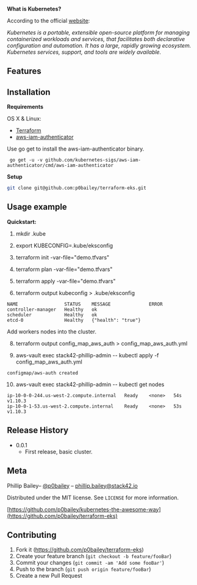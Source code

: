 
**What is Kubernetes?**

According to the official [website](https://kubernetes.io/docs/concepts/overview/what-is-kubernetes/):

_Kubernetes is a portable, extensible open-source platform for managing containerized workloads and services, that facilitates both declarative configuration and automation. It has a large, rapidly growing ecosystem. Kubernetes services, support, and tools are widely available._


## Features



## Installation

**Requirements**

OS X & Linux:

- [Terraform](https://www.terraform.io/)
- [aws-iam-authenticator](https://github.com/kubernetes-sigs/aws-iam-authenticator)

Use go get to install the aws-iam-authenticator binary.

` go get -u -v github.com/kubernetes-sigs/aws-iam-authenticator/cmd/aws-iam-authenticator`

**Setup**

```sh
git clone git@github.com:p0bailey/terraform-eks.git
```


## Usage example

**Quickstart:**

1) mkdir .kube

2) export KUBECONFIG=.kube/eksconfig

4) terraform init -var-file="demo.tfvars"

5) terraform plan -var-file="demo.tfvars"

6) terraform apply -var-file="demo.tfvars"

7) terraform output kubeconfig > .kube/eksconfig


```
NAME                 STATUS    MESSAGE              ERROR
controller-manager   Healthy   ok
scheduler            Healthy   ok
etcd-0               Healthy   {"health": "true"}
```

Add workers nodes into the cluster.

8) terraform output config_map_aws_auth > config_map_aws_auth.yml

9) aws-vault exec stack42-phillip-admin -- kubectl apply -f  config_map_aws_auth.yml

```
configmap/aws-auth created
```

10) aws-vault exec stack42-phillip-admin -- kubectl get nodes

```
ip-10-0-0-244.us-west-2.compute.internal   Ready    <none>   54s   v1.10.3
ip-10-0-1-53.us-west-2.compute.internal    Ready    <none>   53s   v1.10.3
```







## Release History

* 0.0.1
    * First release, basic cluster.

## Meta

Phillip Bailey– [@p0bailey](https://twitter.com/@p0bailey) – phillip.bailey@stack42.io

Distributed under the MIT license. See ``LICENSE`` for more information.

[https://github.com/p0bailey/kubernetes-the-awesome-way](https://github.com/p0bailey/terraform-eks)

## Contributing

1. Fork it (<https://github.com/p0bailey/terraform-eks>)
2. Create your feature branch (`git checkout -b feature/fooBar`)
3. Commit your changes (`git commit -am 'Add some fooBar'`)
4. Push to the branch (`git push origin feature/fooBar`)
5. Create a new Pull Request
